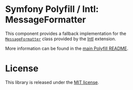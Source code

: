 Symfony Polyfill / Intl: MessageFormatter
=========================================

This component provides a fallback implementation for the
[`MessageFormatter`](https://php.net/MessageFormatter) class provided
by the [Intl](https://php.net/intl) extension.

More information can be found in the
[main Polyfill README](https://github.com/symfony/polyfill/blob/main/README.md).

License
=======

This library is released under the [MIT license](LICENSE).
